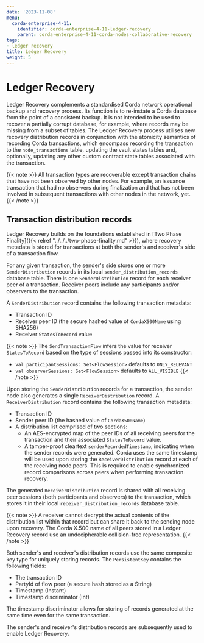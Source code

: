 ```yaml
---
date: '2023-11-08'
menu:
  corda-enterprise-4-11:
    identifier: corda-enterprise-4-11-ledger-recovery
    parent: corda-enterprise-4-11-corda-nodes-collaborative-recovery
tags:
- ledger recovery
title: Ledger Recovery
weight: 5
---
```


# Ledger Recovery

Ledger Recovery complements a standardised Corda network operational backup and recovery process.
Its function is to re-instate a Corda database from the point of a consistent backup. It is not intended to be used
to recover a partially corrupt database, for example, where records may be missing from a subset of tables.
The Ledger Recovery process utilises new recovery distribution records in conjunction with the atomicity semantics
of recording Corda transactions, which encompass recording the transaction to the `node_transactions` table, updating the
vault states tables and, optionally, updating any other custom contract state tables associated with the transaction.

{{< note >}}
All transaction types are recoverable except transaction chains that have not been observed by other nodes.
For example, an issuance transaction that had no observers during finalization and that has not been involved
in subsequent transactions with other nodes in the network, yet.
{{< /note >}}

## Transaction distribution records

Ledger Recovery builds on the foundations established in [Two Phase Finality]({{< relref "../../../two-phase-finality.md" >}}),
where recovery metadata is stored for transactions at both the sender's and receiver's side of a transaction flow.

For any given transaction, the sender's side stores one or more `SenderDistribution` records in its local
`sender_distribution_records` database table. There is one `SenderDistribution` record for each receiver peer of a transaction.
Receiver peers include any participants and/or observers to the transaction.

A `SenderDistribution` record contains the following transaction metadata:
* Transaction ID
* Receiver peer ID (the secure hashed value of `CordaX500Name` using SHA256)
* Receiver `StatesToRecord` value

{{< note >}}
The `SendTransactionFlow` infers the value for receiver `StatesToRecord` based on the type of sessions passed into its constructor:
* `val participantSessions: Set<FlowSession>` defaults to `ONLY_RELEVANT`
* `val observerSessions: Set<FlowSession>` defaults to `ALL_VISIBLE`
{{< /note >}}

Upon storing the `SenderDistribution` records for a transaction, the sender node also generates a single `ReceiverDistribution` record.
A `ReceiverDistribution` record contains the following transaction metadata:
* Transaction ID
* Sender peer ID (the hashed value of `CordaX500Name`)
* A distribution list comprised of two sections:
  * An AES-encrypted map of the peer IDs of all receiving peers for the transaction and their associated `StatesToRecord` value.
  * A tamper-proof cleartext `senderRecordedTimestamp`, indicating when the sender records were generated. Corda uses the same
    timestamp will be used upon storing the `ReceiverDistribution` record at each of the receiving node peers. This is
    required to enable synchronized record comparisons across peers when performing transaction recovery.

The generated `ReceiverDistribution` record is shared with all receiving peer sessions (both participants and observers)
to the transaction, which stores it in their local `receiver_distribution_records` database table.

{{< note >}}
A receiver cannot decrypt the actual contents of the distribution list within that record but can share it back to the sending node upon recovery.
The Corda X.500 name of all peers stored in a Ledger Recovery record use an undecipherable collision-free representation.
{{< /note >}}

Both sender's and receiver's distribution records use the same composite key type for uniquely storing records. The `PersistentKey` contains the following fields:
* The transaction ID
* PartyId of flow peer (a secure hash stored as a String)
* Timestamp (Instant)
* Timestamp discriminator (Int)

The timestamp discriminator allows for storing of records generated at the same time even for the same transaction.

The sender's and receiver's distribution records are subsequently used to enable Ledger Recovery.
